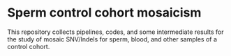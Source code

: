 # Sperm control cohort mosaicism
This repository collects pipelines, codes, and some intermediate results for the study of mosaic SNV/Indels for sperm, blood, and other samples of a control cohort.
